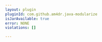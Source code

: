 ```yaml
---
layout: plugin
pluginId: com.github.am4dr.java-modularize
isJarAvailable: true
error: NONE
violations: []

---
```

